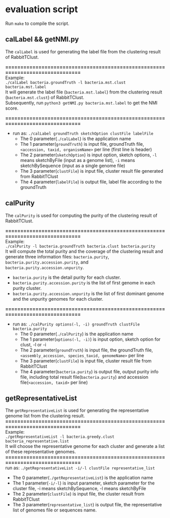 # evaluation script  
Run `make` to compile the script.

## calLabel && getNMI.py
The `calLabel` is used for generating the label file from the clustering result of RabbitTClust. 

**==============================================================================**  
Example:  
`./calLabel bacteria.groundTruth -l bacteria.mst.clust bacteria.mst.label`  
It will generate the label file (`bacteria.mst.label`) from the clustering result (`bacteria.mst.clust`) of RabbitTClust.  
Subsequently, run `python3 getNMI.py bacteria.mst.label` to get the NMI score.

**==============================================================================**  
* run as: `./calLabel groundTruth sketchOption clustFile labelFile`
  * The 0 parameter(`./calLabel`) is the application name
  * The 1 parameter(`groundTruth`) is input file, groundTruth file, `<accession, taxid, organismName>` per line (first line is header)
  * The 2 parameter(`sketchOption`) is input option, sketch options, `-l` means sketchByFile (input as a genome list), `-i` means sketchBySequence (input as a single genome file)
  * The 3 parameter(`clustFile`) is input file, cluster result file generated from RabbitTClust
  * The 4 parameter(`labelFile`) is output file, label file according to the groundTruth 

## calPurity 
The `calPurity` is used for computing the purity of the clustering result of RabbitTClust.

**==============================================================================**  
Example:  
`./calPurity -l bacteria.groundTruth bacteria.clust bacteria.purity`  
It will compute the total purity and the coverage of the clustering result and generate three information files: `bacteria.purity`, `bacteria.purity.accession.purity`, and `bacteria.purity.accession.unpurity`.
* `bacteria.purity` is the detail purity for each cluster.
* `bacteria.purity.accession.purity` is the list of first genome in each purity cluster.
* `bacteria.purity.accession.unpurity` is the list of first dominant genome and the unpurity genomes for each cluster.

**==============================================================================**  
* run as: `./calPurity options(-l, -i) groundTruth clustFile bacteria.purity`  
  * The 0 parameter(`./calPurity`) is the application name
  * The 1 parameter(`options(-l, -i)`) is input option, sketch option for clust, -l or -i
  * The 2 parameter(`groundTruth`) is input file, the groundTruth file, `<assembly_accession, species_taxid, genomeName>` per line
  * The 3 parameter(`clustFile`) is input file, cluster result file from RabbitTClust
  * The 4 parameter(`bacteria.purity`) is output file, output purity info file, including total result file(`bacteria.purity`) and accession file(`<accession, taxid>` per line)

## getRepresentativeList
The `getRepresentativeList` is used for generating the representative genome list from the clustering result.
**==============================================================================**  
Example:  
`./getRepresentativeList -l bacteria.greedy.clust bacteria_representative.list`  
It will choose the representative genome for each cluster and generate a list of these representative genomes.
**==============================================================================**  
run as: `./getRepresentativeList -i/-l clustFile representative_list`  
  * The 0 parameter(`./getRepresentativeList`) is the application name
  * The 1 parameter(`-i/-l`) is input parameter, sketch parameter for the cluster file, -i means sketchBySequence, -l means sketchByFile
  * The 2 parameter(`clustFile`) is input file, the cluster result from RabbitTClust
  * The 3 parameter(`representative_list`) is output file, the representative list of genomes file or sequences name.








